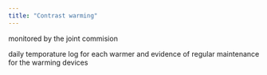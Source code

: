 ```yaml
---
title: "Contrast warming"
---
```

monitored by the joint commision

daily temporature log for each warmer and evidence of regular maintenance for the warming devices

